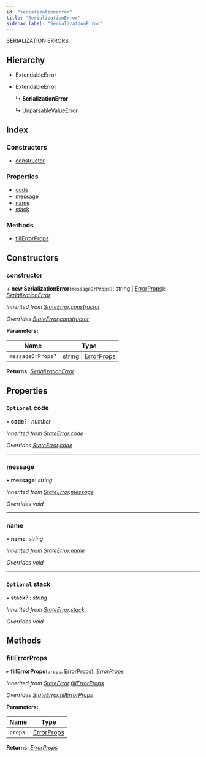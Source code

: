 ```yaml
---
id: "serializationerror"
title: "SerializationError"
sidebar_label: "SerializationError"
---
```


SERIALIZATION ERRORS

## Hierarchy

* ExtendableError

* ExtendableError

  ↳ **SerializationError**

  ↳ [UnparsableValueError](unparsablevalueerror.md)

## Index

### Constructors

* [constructor](serializationerror.md#constructor)

### Properties

* [code](serializationerror.md#optional-code)
* [message](serializationerror.md#message)
* [name](serializationerror.md#name)
* [stack](serializationerror.md#optional-stack)

### Methods

* [fillErrorProps](serializationerror.md#fillerrorprops)

## Constructors

###  constructor

\+ **new SerializationError**(`messageOrProps?`: string | [ErrorProps](../modules/types.md#errorprops)): *[SerializationError](serializationerror.md)*

*Inherited from [StateError](stateerror.md).[constructor](stateerror.md#constructor)*

*Overrides [StateError](stateerror.md).[constructor](stateerror.md#constructor)*

**Parameters:**

Name | Type |
------ | ------ |
`messageOrProps?` | string &#124; [ErrorProps](../modules/types.md#errorprops) |

**Returns:** *[SerializationError](serializationerror.md)*

## Properties

### `Optional` code

• **code**? : *number*

*Inherited from [StateError](stateerror.md).[code](stateerror.md#optional-code)*

*Overrides [StateError](stateerror.md).[code](stateerror.md#optional-code)*

___

###  message

• **message**: *string*

*Inherited from [StateError](stateerror.md).[message](stateerror.md#message)*

*Overrides void*

___

###  name

• **name**: *string*

*Inherited from [StateError](stateerror.md).[name](stateerror.md#name)*

*Overrides void*

___

### `Optional` stack

• **stack**? : *string*

*Inherited from [StateError](stateerror.md).[stack](stateerror.md#optional-stack)*

*Overrides void*

## Methods

###  fillErrorProps

▸ **fillErrorProps**(`props`: [ErrorProps](../modules/types.md#errorprops)): *[ErrorProps](../modules/types.md#errorprops)*

*Inherited from [StateError](stateerror.md).[fillErrorProps](stateerror.md#fillerrorprops)*

*Overrides [StateError](stateerror.md).[fillErrorProps](stateerror.md#fillerrorprops)*

**Parameters:**

Name | Type |
------ | ------ |
`props` | [ErrorProps](../modules/types.md#errorprops) |

**Returns:** *[ErrorProps](../modules/types.md#errorprops)*
